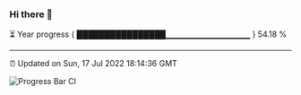 ### Hi there 👋

⏳ Year progress { ████████████████▁▁▁▁▁▁▁▁▁▁▁▁▁▁ } 54.18 %

---

⏰ Updated on Sun, 17 Jul 2022 18:14:36 GMT

![Progress Bar CI](https://github.com/liununu/liununu/workflows/Progress%20Bar%20CI/badge.svg)
